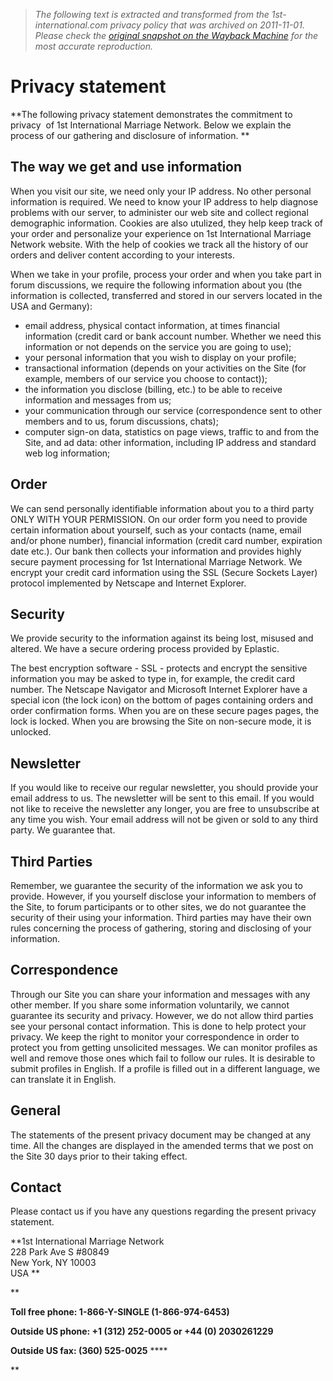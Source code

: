 > *The following text is extracted and transformed from the 1st-international.com privacy policy that was archived on 2011-11-01. Please check the [original snapshot on the Wayback Machine](https://web.archive.org/web/20111101121234id_/http%3A//www.1st-international.com/privacy.html) for the most accurate reproduction.*

# Privacy statement

**The following privacy statement demonstrates the commitment to privacy  of 1st International Marriage Network. Below we explain the process of our gathering and disclosure of information. **

## The way we get and use information 

When you visit our site, we need only your IP address. No other personal information is required. We need to know your IP address to help diagnose problems with our server, to administer our web site and collect regional demographic information. Cookies are also utulized, they help keep track of your order and personalize your experience on 1st International Marriage Network website. With the help of cookies we track all the history of our orders and deliver content according to your interests. 

When we take in your profile, process your order and when you take part in forum discussions, we require the following information about you (the information is collected, transferred and stored in our servers located in the USA and Germany):

  * email address, physical contact information, at times financial information (credit card or bank account number. Whether we need this information or not depends on the service you are going to use); 
  * your personal information that you wish to display on your profile; 
  * transactional information (depends on your activities on the Site (for example, members of our service you choose to contact)); 
  * the information you disclose (billing, etc.) to be able to receive information and messages from us; 
  * your communication through our service (correspondence sent to other members and to us, forum discussions, chats); 
  * computer sign-on data, statistics on page views, traffic to and from the Site, and ad data: other information, including IP address and standard web log information; 



## Order

We can send personally identifiable information about you to a third party ONLY WITH YOUR PERMISSION. On our order form you need to provide certain information about yourself, such as your contacts (name, email and/or phone number), financial information (credit card number, expiration date etc.). Our bank then collects your information and provides highly secure payment processing for 1st International Marriage Network. We encrypt your credit card information using the SSL (Secure Sockets Layer) protocol implemented by Netscape and Internet Explorer. 

## Security 

We provide security to the information against its being lost, misused and altered. We have a secure ordering process provided by Eplastic. 

The best encryption software - SSL - protects and encrypt the sensitive information you may be asked to type in, for example, the credit card number. The Netscape Navigator and Microsoft Internet Explorer have a special icon (the lock icon) on the bottom of pages containing orders and order confirmation forms. When you are on these secure pages pages, the lock is locked. When you are browsing the Site on non-secure mode, it is unlocked. 

## Newsletter 

If you would like to receive our regular newsletter, you should provide your email address to us. The newsletter will be sent to this email. If you would not like to receive the newsletter any longer, you are free to unsubscribe at any time you wish. Your email address will not be given or sold to any third party. We guarantee that. 

## Third Parties

Remember, we guarantee the security of the information we ask you to provide. However, if you yourself disclose your information to members of the Site, to forum participants or to other sites, we do not guarantee the security of their using your information. Third parties may have their own rules concerning the process of gathering, storing and disclosing of your information. 

## Correspondence

Through our Site you can share your information and messages with any other member. If you share some information voluntarily, we cannot guarantee its security and privacy. However, we do not allow third parties see your personal contact information. This is done to help protect your privacy. We keep the right to monitor your correspondence in order to protect you from getting unsolicited messages. We can monitor profiles as well and remove those ones which fail to follow our rules. It is desirable to submit profiles in English. If a profile is filled out in a different language, we can translate it in English. 

## General

The statements of the present privacy document may be changed at any time. All the changes are displayed in the amended terms that we post on the Site 30 days prior to their taking effect. 

## Contact

Please contact us if you have any questions regarding the present privacy statement. 

**1st International Marriage Network  
228 Park Ave S #80849  
New York, NY 10003  
USA **

**

**Toll free phone: 1-866-Y-SINGLE (1-866-974-6453)**

**Outside US phone: +1 (312) 252-0005 or +44 (0) 2030261229**

**Outside US fax: (360) 525-0025** ****

**
